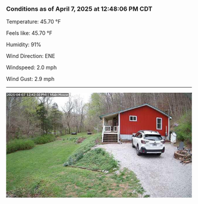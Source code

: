 ### Conditions as of April 7, 2025 at 12:48:06 PM CDT 

Temperature: 45.70 &deg;F

Feels like: 45.70 &deg;F

Humidity: 91%

Wind Direction: ENE

Windspeed: 2.0 mph

Wind Gust: 2.9 mph

---

<img src="./images/latest.jpeg"/>

